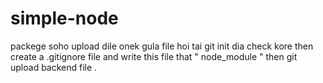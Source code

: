 # simple-node 
packege soho upload dile onek gula file hoi tai git init dia check kore then create a .gitignore file and write this file that " node_module " then git upload backend file . 
